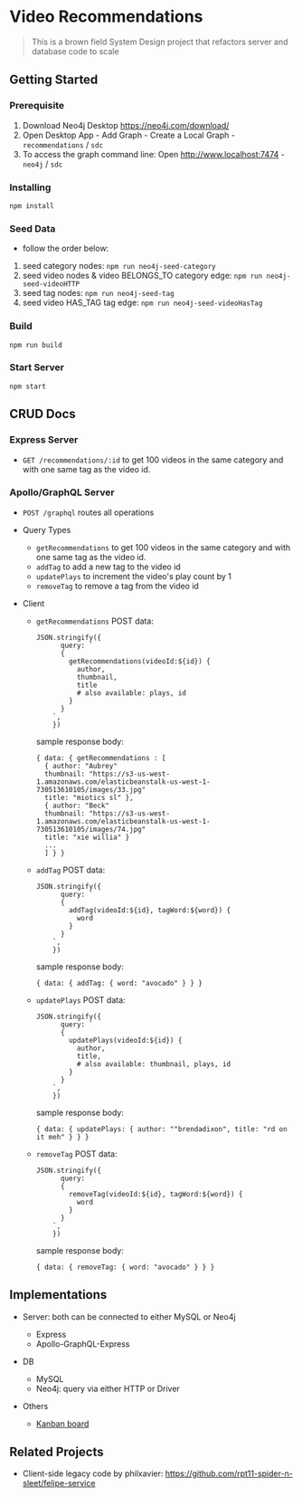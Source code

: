 # Video Recommendations

> This is a brown field System Design project that refactors server and database code to scale

## Getting Started
### Prerequisite
1. Download Neo4j Desktop https://neo4j.com/download/
2. Open Desktop App - Add Graph - Create a Local Graph - ```recommendations``` / ```sdc```
3. To access the graph command line: Open http://www.localhost:7474 - ```neo4j``` / ```sdc```

### Installing
```npm install```

### Seed Data
- follow the order below:
1. seed category nodes: ```npm run neo4j-seed-category```
2. seed video nodes & video BELONGS_TO category edge: ```npm run neo4j-seed-videoHTTP```
3. seed tag nodes: ```npm run neo4j-seed-tag```
4. seed video HAS_TAG tag edge: ```npm run neo4j-seed-videoHasTag```

### Build
```npm run build```

### Start Server
```npm start```

## CRUD Docs
### Express Server
- ```GET /recommendations/:id``` to get 100 videos in the same category and with one same tag as the video id.

### Apollo/GraphQL Server
- ```POST /graphql``` routes all operations

- Query Types
  - ```getRecommendations``` to get 100 videos in the same category and with one same tag as the video id.
  - ```addTag``` to add a new tag to the video id
  - ```updatePlays``` to increment the video's play count by 1
  - ```removeTag``` to remove a tag from the video id
  
- Client
  - ```getRecommendations```
      POST data:
  
      ```
      JSON.stringify({
            query: `
            {
              getRecommendations(videoId:${id}) {
                author,
                thumbnail,
                title
                # also available: plays, id
              }
            }
          `,
          })
       ```

      sample response body:
      
      ```
      { data: { getRecommendations : [ 
        { author: "Aubrey"
        thumbnail: "https://s3-us-west-1.amazonaws.com/elasticbeanstalk-us-west-1-730513610105/images/33.jpg"
        title: "miotics sl" },
        { author: "Beck"
        thumbnail: "https://s3-us-west-1.amazonaws.com/elasticbeanstalk-us-west-1-730513610105/images/74.jpg"
        title: "xie willia" }
        ...
        ] } }
      ```
      
  - ```addTag```
      POST data:
  
      ```
      JSON.stringify({
            query: `
            {
              addTag(videoId:${id}, tagWord:${word}) {
                word
              }
            }
          `,
          })
       ```

      sample response body:
      
      ```
      { data: { addTag: { word: "avocado" } } }
      ```
      
  - ```updatePlays```
      POST data:
  
      ```
      JSON.stringify({
            query: `
            {
              updatePlays(videoId:${id}) {
                author,
                title,
                # also available: thumbnail, plays, id
              }
            }
          `,
          })
       ```

      sample response body:
      
      ```
      { data: { updatePlays: { author: ""brendadixon", title: "rd on it meh" } } }
      ```
      
   - ```removeTag```
      POST data:
  
      ```
      JSON.stringify({
            query: `
            {
              removeTag(videoId:${id}, tagWord:${word}) {
                word
              }
            }
          `,
          })
       ```

      sample response body:
      
      ```
      { data: { removeTag: { word: "avocado" } } }
      ```
      
## Implementations
- Server: both can be connected to either MySQL or Neo4j
  - Express
  - Apollo-GraphQL-Express

- DB
  - MySQL
  - Neo4j: query via either HTTP or Driver
  
- Others
  - [Kanban board](https://github.com/orgs/sdc-windsor/projects/2)

## Related Projects
- Client-side legacy code by philxavier: https://github.com/rpt11-spider-n-sleet/felipe-service
  
